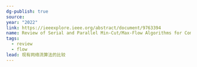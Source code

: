 ```yaml
---
dg-publish: true
source: 
year: "2022"
link: https://ieeexplore.ieee.org/abstract/document/9763394
name: Review of Serial and Parallel Min-Cut/Max-Flow Algorithms for Computer Vision
tags:
  - review
  - flow
lead: 现有网络流算法的比较
---
```

